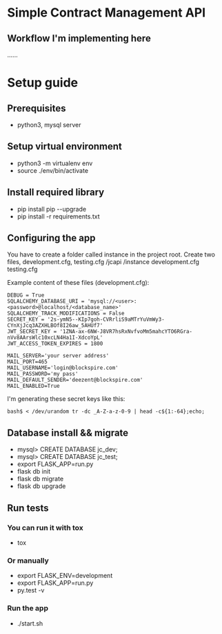 # Simple Contract Management API

## Workflow I'm implementing here
......

# Setup guide

## Prerequisites
* python3, mysql server

## Setup virtual environment
* python3 -m virtualenv env
* source ./env/bin/activate

## Install required library
* pip install pip --upgrade
* pip install -r requirements.txt

## Configuring the app
You have to create a folder called instance in the project root. Create two files, development.cfg, testing.cfg
/jcapi
/instance
  development.cfg
  testing.cfg

Example content of these files (development.cfg):
```
DEBUG = True
SQLALCHEMY_DATABASE_URI = 'mysql://<user>:<password>@localhost/<database_name>'
SQLALCHEMY_TRACK_MODIFICATIONS = False
SECRET_KEY = '2s-ymN5--KIp7goh-CVRrliS9aMTrYuVmWy3-CYnXjJcq3AZXHLBOf8I26aw_5AHUf7'
JWT_SECRET_KEY = '1ZNA-ax-6NW-J8VR7hsRxNvfvoMm5mahcYTO6RGra-nVv8AArsWlc10xcLN4Ha1I-XdcoYpL'
JWT_ACCESS_TOKEN_EXPIRES = 1800

MAIL_SERVER='your server address'
MAIL_PORT=465
MAIL_USERNAME='login@blockspire.com'
MAIL_PASSWORD='my pass'
MAIL_DEFAULT_SENDER='deezent@blockspire.com'
MAIL_ENABLED=True
```

I'm generating these secret keys like this:

```
bash$ < /dev/urandom tr -dc _A-Z-a-z-0-9 | head -c${1:-64};echo;
```

## Database install && migrate
* mysql> CREATE DATABASE jc_dev;
* mysql> CREATE DATABASE jc_test;
* export FLASK_APP=run.py
* flask db init
* flask db migrate
* flask db upgrade

## Run tests

### You can run it with tox
* tox

### Or manually
* export FLASK_ENV=development
* export FLASK_APP=run.py
* py.test -v

### Run the app
* ./start.sh